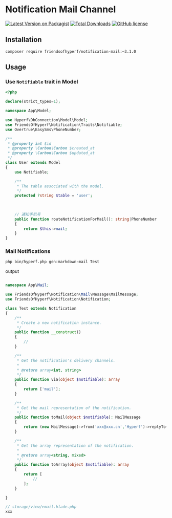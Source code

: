 # Notification Mail Channel

[![Latest Version on Packagist](https://img.shields.io/packagist/v/friendsofhyperf/notification-mail.svg?style=flat-square)](https://packagist.org/packages/friendsofhyperf/notification-mail)
[![Total Downloads](https://img.shields.io/packagist/dt/friendsofhyperf/notification-mail.svg?style=flat-square)](https://packagist.org/packages/friendsofhyperf/notification-mail)
[![GitHub license](https://img.shields.io/github/license/friendsofhyperf/notification-mail)](https://github.com/friendsofhyperf/notification-mail)

## Installation

```shell
composer require friendsofhyperf/notification-mail:~3.1.0
```

## Usage

### Use `Notifiable` trait in Model

```php
<?php

declare(strict_types=1);

namespace App\Model;

use Hyperf\DbConnection\Model\Model;
use FriendsOfHyperf\Notification\Traits\Notifiable;
use Overtrue\EasySms\PhoneNumber;

/**
 * @property int $id 
 * @property \Carbon\Carbon $created_at 
 * @property \Carbon\Carbon $updated_at 
 */
class User extends Model
{
    use Notifiable;

    /**
     * The table associated with the model.
     */
    protected ?string $table = 'user';
    
    

    // 通知手机号
    public function routeNotificationForMail(): string|PhoneNumber
    {
        return $this->mail;
    }
}
```

### Mail Notifications

```shell
php bin/hyperf.php gen:markdown-mail Test
```

output

```php

namespace App\Mail;

use FriendsOfHyperf\Notification\Mail\Message\MailMessage;
use FriendsOfHyperf\Notification\Notification;

class Test extends Notification
{
    /**
     * Create a new notification instance.
     */
    public function __construct()
    {
        //
    }

    /**
     * Get the notification's delivery channels.
     *
     * @return array<int, string>
     */
    public function via(object $notifiable): array
    {
        return ['mail'];
    }

    /**
     * Get the mail representation of the notification.
     */
    public function toMail(object $notifiable): MailMessage
    {
        return (new MailMessage)->from('xxx@xxx.cn','Hyperf')->replyTo('xxx@qq.com','zds')->markdown('email');
    }

    /**
     * Get the array representation of the notification.
     *
     * @return array<string, mixed>
     */
    public function toArray(object $notifiable): array
    {
        return [
            //
        ];
    }

}
```


```php
// storage/view/email.blade.php
xxx
```
